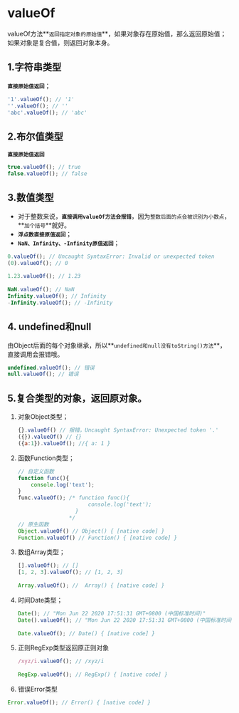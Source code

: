 # valueOf

valueOf方法**`返回指定对象的原始值`**，如果对象存在原始值，那么返回原始值；如果对象是复合值，则返回对象本身。

## 1.字符串类型

**`直接原始值返回`**；

``` javascript
'1'.valueOf(); // '1'
''.valueOf(); // ''
'abc'.valueOf(); // 'abc'
```

## 2.布尔值类型

**`直接原始值返回`**

``` javascript
true.valueOf(); // true
false.valueOf(); // false
```

## 3.数值类型

- 对于整数来说，**`直接调用valueOf方法会报错`**，因为`整数后面的点会被识别为小数点`，**`加个括号`**就好。
- **`浮点数直接原值返回`**；
- **`NaN、Infinity、-Infinity原值返回`**；

``` javascript
0.valueOf(); // Uncaught SyntaxError: Invalid or unexpected token
(0).valueOf(); // 0
 
1.23.valueOf(); // 1.23
 
NaN.valueOf(); // NaN
Infinity.valueOf(); // Infinity
-Infinity.valueOf(); // -Infinity
```



## 4. undefined和null

由Object后面的每个对象继承，所以**`undefined和null没有toString()方法`**，直接调用会报错哦。

``` javascript
undefined.valueOf(); // 错误
null.valueOf(); // 错误
```



## 5.复合类型的对象，返回原对象。

1. 对象Object类型；

   ``` javascript
   {}.valueOf() // 报错，Uncaught SyntaxError: Unexpected token '.'
   ({}).valueOf() // {}
   ({a:1}).valueOf(); //{ a: 1 }
   ```

   

2. 函数Function类型；

   ``` javascript
   // 自定义函数
   function func(){
       console.log('text');
   }
   func.valueOf(); /* function func(){
                         console.log('text');
                     }
                   */
   // 原生函数
   Object.valueOf() // Object() { [native code] }
   Function.valueOf() // Function() { [native code] }
   ```

   

3. 数组Array类型；

   ``` javascript
   [].valueOf(); // []
   [1, 2, 3].valueOf(); // [1, 2, 3]
    
   Array.valueOf(); //  Array() { [native code] }
   ```

   

4. 时间Date类型；

   ``` javascript
   Date(); // "Mon Jun 22 2020 17:51:31 GMT+0800 (中国标准时间)"
   Date().valueOf(); // "Mon Jun 22 2020 17:51:31 GMT+0800 (中国标准时间)"
    
   Date.valueOf(); // Date() { [native code] }
   ```

   

5. 正则RegExp类型返回原正则对象

   ``` javascript
   /xyz/i.valueOf(); // /xyz/i
    
   RegExp.valueOf(); // RegExp() { [native code] }
   ```

   

6. 错误Error类型

``` javascript
Error.valueOf(); // Error() { [native code] }
```